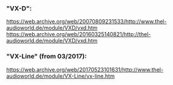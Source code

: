 ### "VX-D":  
https://web.archive.org/web/20070809231533/http://www.thel-audioworld.de/module/VXD/vxd.htm  
https://web.archive.org/web/20160325140821/http://thel-audioworld.de/module/VXD/vxd.htm  
### "VX-Line" (from 03/2017):  
https://web.archive.org/web/20170523101631/http://www.thel-audioworld.de/module/VX-Line/vx-line.htm  
